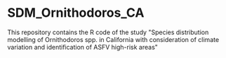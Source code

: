 # SDM_Ornithodoros_CA
This repository contains the R code of the study "Species distribution modelling of Ornithodoros spp. in California with consideration of climate variation and identification of ASFV high-risk areas" 
